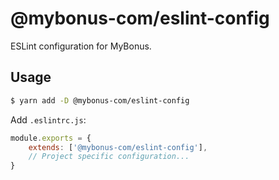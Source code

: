 # @mybonus-com/eslint-config

ESLint configuration for MyBonus.

## Usage

```sh
$ yarn add -D @mybonus-com/eslint-config
```

Add `.eslintrc.js`:

```js
module.exports = {
	extends: ['@mybonus-com/eslint-config'],
	// Project specific configuration...
}
```
